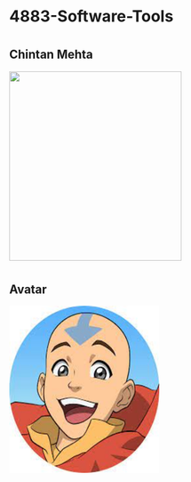 # 4883-Software-Tools

#
## Chintan Mehta

<img align="center" width="310" height="340" src="https://github.com/chill-chin/4883-Software-Tools/blob/main/Image.png">

 #
 ## Avatar
 <img align="center" width="270" height="300" src="https://github.com/chill-chin/4883-Software-Tools/blob/main/Image2.jpeg">
